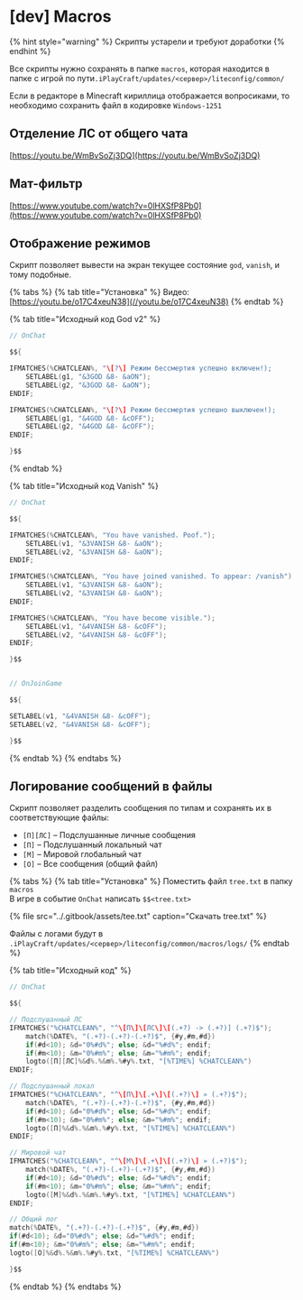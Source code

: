 # \[dev\] Macros

{% hint style="warning" %}
Скрипты устарели и требуют доработки
{% endhint %}

Все скрипты нужно сохранять в папке `macros`, которая находится в папке с игрой по пути`.iPlayCraft/updates/<сервер>/liteconfig/common/`

Если в редакторе в Minecraft кириллица отображается вопросиками, то необходимо сохранить файл в кодировке `Windows-1251`

## Отделение ЛС от общего чата 

[https://youtu.be/WmBvSoZj3DQ](https://youtu.be/WmBvSoZj3DQ)

## Мат-фильтр



[https://www.youtube.com/watch?v=0lHXSfP8Pb0](https://www.youtube.com/watch?v=0lHXSfP8Pb0)

## Отображение режимов

Скрипт позволяет вывести на экран текущее состояние `god`, `vanish`, и тому подобные.

{% tabs %}
{% tab title="Установка" %}
Видео: [https://youtu.be/o17C4xeuN38](//youtu.be/o17C4xeuN38)
{% endtab %}

{% tab title="Исходный код God v2" %}
```c
// OnChat

$${

IFMATCHES(%CHATCLEAN%, "\[?\] Режим бессмертия успешно включен!);
	SETLABEL(g1, "&3GOD &8- &aON");
	SETLABEL(g2, "&3GOD &8- &aON");
ENDIF;

IFMATCHES(%CHATCLEAN%, "\[?\] Режим бессмертия успешно выключен!);
	SETLABEL(g1, "&4GOD &8- &cOFF");
	SETLABEL(g2, "&4GOD &8- &cOFF");
ENDIF;

}$$
```
{% endtab %}

{% tab title="Исходный код Vanish" %}
```c
// OnChat

$${

IFMATCHES(%CHATCLEAN%, "You have vanished. Poof.");
	SETLABEL(v1, "&3VANISH &8- &aON");
	SETLABEL(v2, "&3VANISH &8- &aON");
ENDIF;

IFMATCHES(%CHATCLEAN%, "You have joined vanished. To appear: /vanish");
	SETLABEL(v1, "&3VANISH &8- &aON");
	SETLABEL(v2, "&3VANISH &8- &aON");
ENDIF;

IFMATCHES(%CHATCLEAN%, "You have become visible.");
	SETLABEL(v1, "&4VANISH &8- &cOFF");
	SETLABEL(v2, "&4VANISH &8- &cOFF");
ENDIF;

}$$


// OnJoinGame

$${

SETLABEL(v1, "&4VANISH &8- &cOFF");
SETLABEL(v2, "&4VANISH &8- &cOFF");

}$$
```
{% endtab %}
{% endtabs %}

## Логирование сообщений в файлы

Скрипт позволяет разделить сообщения по типам и сохранять их в соответствующие файлы:

* `[П][ЛС]` – Подслушанные личные сообщения
* `[П]` – Подслушанный локальный чат
* `[М]` – Мировой глобальный чат
* `[О]` – Все сообщения \(общий файл\)

{% tabs %}
{% tab title="Установка" %}
Поместить файл `tree.txt` в папку `macros`  
В игре в событие `OnChat` написать `$$<tree.txt>`

{% file src="../.gitbook/assets/tee.txt" caption="Скачать tree.txt" %}

Файлы с логами будут в `.iPlayCraft/updates/<сервер>/liteconfig/common/macros/logs/`
{% endtab %}

{% tab title="Исходный код" %}
```c
// OnChat

$${

// Подслушанный ЛС
IFMATCHES("%CHATCLEAN%", "^\[П\]\[ЛС\]\[(.+?) -> (.+?)] (.+?)$");
    match(%DATE%, "(.+?)-(.+?)-(.+?)$", {#y,#m,#d})
    if(#d<10); &d="0%#d%"; else; &d="%#d%"; endif;
    if(#m<10); &m="0%#m%"; else; &m="%#m%"; endif;
    logto([П][ЛС]%&d%.%&m%.%#y%.txt, "[%TIME%] %CHATCLEAN%")
ENDIF;

// Подслушанный локал
IFMATCHES("%CHATCLEAN%", "^\[П\]\[.+\]\[(.+?)\] » (.+?)$");
    match(%DATE%, "(.+?)-(.+?)-(.+?)$", {#y,#m,#d})
    if(#d<10); &d="0%#d%"; else; &d="%#d%"; endif;
    if(#m<10); &m="0%#m%"; else; &m="%#m%"; endif;
    logto([П]%&d%.%&m%.%#y%.txt, "[%TIME%] %CHATCLEAN%")
ENDIF;

// Мировой чат
IFMATCHES("%CHATCLEAN%", "^\[М\]\[.+\]\[(.+?)\] » (.+?)$");
    match(%DATE%, "(.+?)-(.+?)-(.+?)$", {#y,#m,#d})
    if(#d<10); &d="0%#d%"; else; &d="%#d%"; endif;
    if(#m<10); &m="0%#m%"; else; &m="%#m%"; endif;
    logto([M]%&d%.%&m%.%#y%.txt, "[%TIME%] %CHATCLEAN%")
ENDIF;

// Общий лог
match(%DATE%, "(.+?)-(.+?)-(.+?)$", {#y,#m,#d})
if(#d<10); &d="0%#d%"; else; &d="%#d%"; endif;
if(#m<10); &m="0%#m%"; else; &m="%#m%"; endif;
logto([O]%&d%.%&m%.%#y%.txt, "[%TIME%] %CHATCLEAN%")

}$$
```
{% endtab %}
{% endtabs %}



